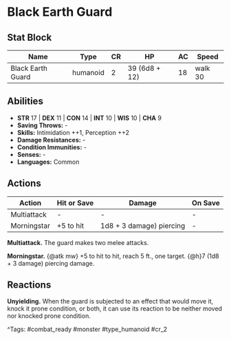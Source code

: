 # Black Earth Guard

## Stat Block

| Name | Type | CR | HP | AC | Speed |
|------|------|----|----|----|-------|
| Black Earth Guard | humanoid | 2 | 39 (6d8 + 12) | 18 | walk 30 |

## Abilities

- **STR** 17 | **DEX** 11 | **CON** 14 | **INT** 10 | **WIS** 10 | **CHA** 9
- **Saving Throws:** -  
- **Skills:** Intimidation ++1, Perception ++2  
- **Damage Resistances:** -  
- **Condition Immunities:** -  
- **Senses:** -  
- **Languages:** Common


## Actions

| Action | Hit or Save | Damage | On Save |
|--------|--------------|--------|----------|
| Multiattack | - | - | - |
| Morningstar | +5 to hit | 1d8 + 3 damage) piercing | - |

**Multiattack.** The guard makes two melee attacks.

**Morningstar.** {@atk mw} +5 to hit to hit, reach 5 ft., one target. {@h}7 (1d8 + 3 damage) piercing damage.

## Reactions

**Unyielding.** When the guard is subjected to an effect that would move it, knock it prone condition, or both, it can use its reaction to be neither moved nor knocked prone condition.



^Tags: #combat_ready #monster #type_humanoid #cr_2